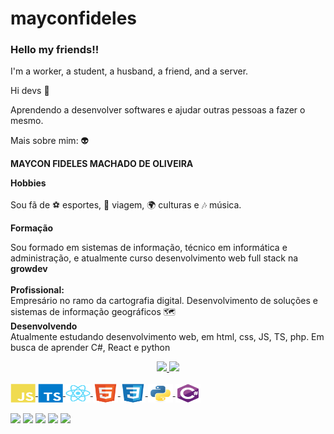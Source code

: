 # mayconfideles
### Hello my friends!! <br>

I'm a worker, a student, a husband, a friend, and a server. <br>

Hi devs 👋<br>

Aprendendo a desenvolver softwares e ajudar outras pessoas a fazer o mesmo.<br>

Mais sobre mim: 👽<br>


**MAYCON FIDELES MACHADO DE OLIVEIRA**
 
**Hobbies** <br>
 <br>
 Sou fã de ⚽ esportes, 🧰 viagem, 🌍 culturas e 🎶 música. 
 
 **Formação**
 
 Sou formado em sistemas de informação, técnico em informática e administração, e atualmente curso desenvolvimento web full stack na **growdev**<br>
<br>
**Profissional:**
<br>
Empresário no ramo da cartografia digital. Desenvolvimento de soluções e sistemas de informação geográficos 🗺️
<br>
**Desenvolvendo**
<br>
Atualmente estudando desenvolvimento web, em html, css, JS, TS, php. Em busca de aprender C#, React e python
<br>
<div align="center">
  <a href="https://github.com/mfideles">
  <img height="180em" src="https://github-readme-stats.vercel.app/api?username=mfideles&show_icons=true&theme=dracula&include_all_commits=true&count_private=true"/>
  <img height="180em" src="https://github-readme-stats.vercel.app/api/top-langs/?username=mfideles&layout=compact&langs_count=7&theme=dracula"/>
</div>
 
 <div style="display: inline_block"><br>
  <img align="center" alt="Rafa-Js" height="30" width="40" src="https://raw.githubusercontent.com/devicons/devicon/master/icons/javascript/javascript-plain.svg">
  <img align="center" alt="Rafa-Ts" height="30" width="40" src="https://raw.githubusercontent.com/devicons/devicon/master/icons/typescript/typescript-plain.svg">
  <img align="center" alt="Rafa-React" height="30" width="40" src="https://raw.githubusercontent.com/devicons/devicon/master/icons/react/react-original.svg">
  <img align="center" alt="Rafa-HTML" height="30" width="40" src="https://raw.githubusercontent.com/devicons/devicon/master/icons/html5/html5-original.svg">
  <img align="center" alt="Rafa-CSS" height="30" width="40" src="https://raw.githubusercontent.com/devicons/devicon/master/icons/css3/css3-original.svg">
  <img align="center" alt="Rafa-Python" height="30" width="40" src="https://raw.githubusercontent.com/devicons/devicon/master/icons/python/python-original.svg">
  <img align="center" alt="Rafa-Csharp" height="30" width="40" src="https://raw.githubusercontent.com/devicons/devicon/master/icons/csharp/csharp-original.svg">
</div>
 
 <br>
 
 <div> 
  <a href="https://www.youtube.com/channel/UC_jVg6oGFlc2yP_BaXkUkvA/featured" target="_blank"><img src="https://img.shields.io/badge/YouTube-FF0000?style=for-the-badge&logo=youtube&logoColor=white" target="_blank"></a>
  <a href="https://www.instagram.com/geodronesc/" target="_blank"><img src="https://img.shields.io/badge/-Instagram-%23E4405F?style=for-the-badge&logo=instagram&logoColor=white" target="_blank"></a>
 	 <a href="https://discord.gg/Maycon_fideles#0107"  target="_blank"><img src="https://img.shields.io/badge/Discord-7289DA?style=for-the-badge&logo=discord&logoColor=white" target="_blank"></a> 
  <a href = "mailto:fidelesinfo@gmail.com"><img src="https://img.shields.io/badge/-Gmail-%23333?style=for-the-badge&logo=gmail&logoColor=white" target="_blank"></a>
  <a href="https://www.linkedin.com/in/maycon-machado-19471467/" target="_blank"><img src="https://img.shields.io/badge/-LinkedIn-%230077B5?style=for-the-badge&logo=linkedin&logoColor=white" target="_blank"></a> 
 
 
</div>
